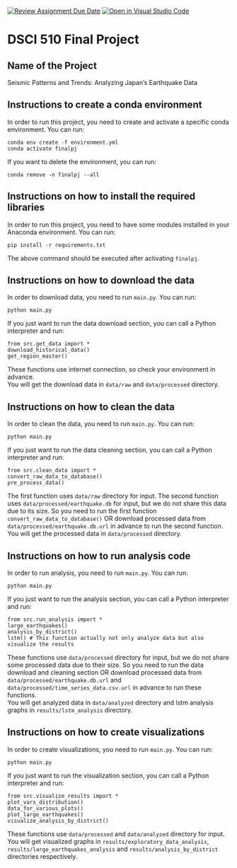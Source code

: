 [![Review Assignment Due Date](https://classroom.github.com/assets/deadline-readme-button-24ddc0f5d75046c5622901739e7c5dd533143b0c8e959d652212380cedb1ea36.svg)](https://classroom.github.com/a/h_LXMCrc)
[![Open in Visual Studio Code](https://classroom.github.com/assets/open-in-vscode-718a45dd9cf7e7f842a935f5ebbe5719a5e09af4491e668f4dbf3b35d5cca122.svg)](https://classroom.github.com/online_ide?assignment_repo_id=12800422&assignment_repo_type=AssignmentRepo)

# DSCI 510 Final Project

## Name of the Project

Seismic Patterns and Trends: Analyzing Japan’s Earthquake Data

## Instructions to create a conda environment

In order to run this project, you need to create and activate a specific conda environment. You can run:

`conda env create -f environment.yml`  
`conda activate finalpj`

If you want to delete the environment, you can run:

`conda remove -n finalpj --all`

## Instructions on how to install the required libraries

In order to run this project, you need to have some modules installed in your Anaconda environment. You can run:

`pip install -r requirements.txt`

The above command should be executed after activating `finalpj`.

## Instructions on how to download the data

In order to download data, you need to run `main.py`. You can run:

`python main.py`

If you just want to run the data download section, you can call a Python interpreter and run:

`from src.get_data import *`  
`download_historical_data()`  
`get_region_master()`

These functions use internet connection, so check your environment in advance.  
You will get the download data in `data/raw` and `data/processed` directory.

## Instructions on how to clean the data

In order to clean the data, you need to run `main.py`. You can run:

`python main.py`

If you just want to run the data cleaning section, you can call a Python interpreter and run:

`from src.clean_data import *`  
`convert_raw_data_to_database()`  
`pre_process_data()`

The first function uses `data/raw` directory for input. The second function uses `data/processed/earthquake.db` for
input, but we do not share this data due to its size. So you need to run the first function
`convert_raw_data_to_database()` OR download processed data from `data/processed/earthquake.db.url` in advance to run
the second function.  
You will get the processed data in `data/processed` directory.

## Instructions on how to run analysis code

In order to run analysis, you need to run `main.py`. You can run:

`python main.py`

If you just want to run the analysis section, you can call a Python interpreter and run:

`from src.run_analysis import *`  
`large_earthquakes()`  
`analysis_by_district()`  
`lstm() # This function actually not only analyze data but also visualize the results`

These functions use `data/processed` directory for input, but we do not share some processed data due to their size.
So you need to run the data download and cleaning section OR download processed data from
`data/processed/earthquake.db.url` and `data/processed/time_series_data.csv.url` in advance to run these functions.   
You will get analyzed data in `data/analyzed` directory and lstm analysis graphs in `results/lstm_analysis` directory.

## Instructions on how to create visualizations

In order to create visualizations, you need to run `main.py`. You can run:

`python main.py`

If you just want to run the visualization section, you can call a Python interpreter and run:

`from src.visualize_results import *`  
`plot_vars_distribution()`  
`data_for_various_plots()`  
`plot_large_earthquakes()`  
`visualize_analysis_by_district()`

These functions use `data/processed` and `data/analyzed` directory for input.  
You will get visualized graphs in `results/exploratory_data_analysis`, `results/large_earthquakes_analysis`
and `results/analysis_by_district` directories respectively.
